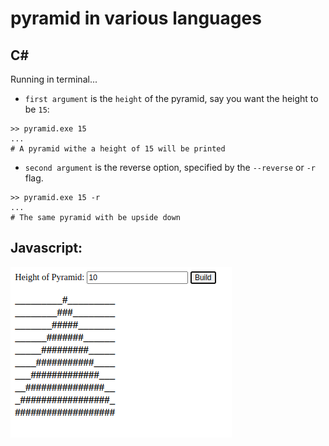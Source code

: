 # pyramid in various languages

## C#

Running in terminal...

- ``first argument`` is the ``height`` of the pyramid, say you want the height to be ``15``:

```
>> pyramid.exe 15
...
# A pyramid withe a height of 15 will be printed

```


- ``second argument`` is the reverse option, specified by the ``--reverse`` or ``-r`` flag.

```
>> pyramid.exe 15 -r
...
# The same pyramid with be upside down

```


## Javascript:

![js_preview](/Javascript/js_pyramid.png)
